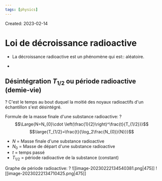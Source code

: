 ```yaml
---
tags: [physics] 
---
```

Created: 2023-02-14

# Loi de décroissance radioactive

- La décroissance radioactive est un phénomène qui est:: aléatoire.
<!--SR:!2023-03-23,19,250-->
- 


## Désintégration $T_{1/2}$ ou période radioactive (demie-vie)
?
C'est le temps au bout duquel la moitié des noyaux radioactifs d'un échantillon s'est désintégré.
<!--SR:!2023-03-17,14,230-->

Formule de la masse finale d'une substance radioactive:
?
$$\Large{N=N_{0}\cdot \left(\frac{1}{2}\right)^\frac{t}{T_{1/2}}}$$
$$\large{T_{1/2}=\frac{t}{\log_2\frac{N_{0}}{N}}}$$
- $N$ = Masse finale d'une substance radioactive
- $N_0$ = Masse de départ d'une substance radioactive
- $t$ =  temps passé
- $T_{1/2}$ = période radioactive de la substance (constant)
<!--SR:!2023-03-29,23,250-->

Graphe de période radioactive:
?
![[image-20230222134540381.png|475]]
![[image-20230222134710425.png|475]]
<!--SR:!2023-03-25,20,250-->



